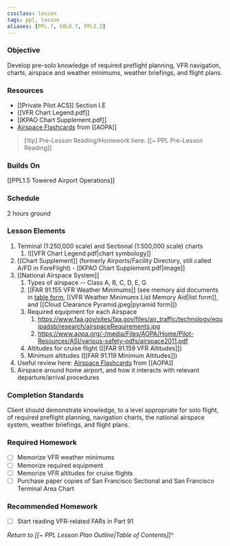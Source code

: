 ```yaml
---
cssclass: lesson
tags: ppl, lesson
aliases: [PPL.7, SOLO.7, PPL2.2]
---
```

### Objective
Develop pre-solo knowledge of required preflight planning, VFR navigation, charts, airspace and weather minimums, weather briefings, and flight plans.

### Resources
- [[Private Pilot ACS]] Section I.E
- [[VFR Chart Legend.pdf]]
- [[KPAO Chart Supplement.pdf]]
- [Airspace Flashcards](https://www.nxtbook.com/nxtbooks/aopa/flashcards_2019/index.php#/p/1) from [[AOPA]]

> [!tip] Pre-Lesson Reading/Homework here: [[~ PPL Pre-Lesson Reading]]

### Builds On
[[PPL1.5 Towered Airport Operations]]

### Schedule
2 hours ground

### Lesson Elements
1. Terminal (1:250,000 scale) and Sectional (1:500,000 scale) charts
	1. ![[VFR Chart Legend.pdf|chart symbology]]
4. [[Chart Supplement]] (formerly Airports/Facility Directory, still called A/FD in ForeFlight) - [[KPAO Chart Supplement.pdf|image]]
5. [[National Airspace System]]
	1. Types of airspace -- Class A, B, C, D, E, G
	2. [[FAR 91.155 VFR Weather Minimums]] (see memory aid documents in [table form](https://www.faasafety.gov/files/gslac/courses/content/25/185/vfr%20weather%20minimums.pdf), [[VFR Weather Minimums List Memory Aid|list form]], and [[Cloud Clearance Pyramid.jpeg|pyramid form]])
	3. Required equipment for each Airspace
		1. https://www.faa.gov/sites/faa.gov/files/air_traffic/technology/equipadsb/research/airspaceRequirements.jpg
		2. https://www.aopa.org/-/media/Files/AOPA/Home/Pilot-Resources/ASI/various-safety-pdfs/airspace2011.pdf
	4. Altitudes for cruise flight ([[FAR 91.159 VFR Altitudes]])
	5. Minimum altitudes ([[FAR 91.119 Minimum Altitudes]])
7. Useful review here: [Airspace Flashcards](https://www.nxtbook.com/nxtbooks/aopa/flashcards_2019/index.php#/p/1) from [[AOPA]]
8. Airspace around home airport, and how it interacts with relevant departure/arrival procedures

### Completion Standards
Client should demonstrate knowledge, to a level appropriate for solo flight, of required preflight planning, navigation charts, the national airspace system, weather briefings, and flight plans.

### Required Homework
- [ ] Memorize VFR weather minimums
- [ ] Memorize required equipment
- [ ] Memorize VFR altitudes for cruise flights
- [ ] Purchase paper copies of San Francisco Sectional and San Francisco Terminal Area Chart

### Recommended Homework
- [ ] Start reading VFR-related FARs in Part 91

*Return to [[~ PPL Lesson Plan Outline|Table of Contents]]^*